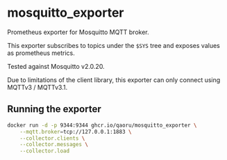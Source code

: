 # mosquitto_exporter
Prometheus exporter for Mosquitto MQTT broker.

This exporter subscribes to topics under the `$SYS` tree and exposes values as prometheus metrics.

Tested against Mosquitto v2.0.20.

Due to limitations of the client library, this exporter can only connect using MQTTv3 / MQTTv3.1.

## Running the exporter

```sh
docker run -d -p 9344:9344 ghcr.io/qaoru/mosquitto_exporter \
    --mqtt.broker=tcp://127.0.0.1:1883 \
    --collector.clients \
    --collector.messages \
    --collector.load
```